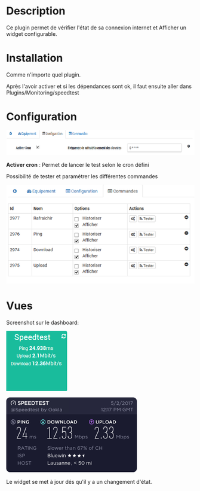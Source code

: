 Description 
===

Ce plugin permet de vérifier l'état de sa connexion internet et Afficher un widget configurable.

Installation
=============

Comme n'importe quel plugin.

Après l'avoir activer et si les dépendances sont ok,  il faut ensuite aller dans Plugins/Monitoring/speedtest


Configuration
====

![speed2](../images/speed2.png)

**Activer cron** :  Permet de lancer le test selon le cron défini

Possibilité de tester et paramétrer les différentes commandes

![speed3](../images/speed3.png)


Vues
====

Screenshot sur le dashboard:

![speed1](../images/speed1.png)

![speedtest](../images/speedtest.png)


Le widget se met à jour dés qu'il y a un changement d'état.